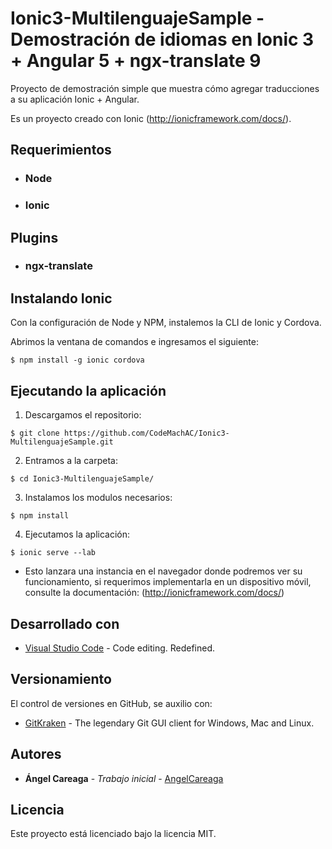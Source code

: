 # Ionic3-MultilenguajeSample - Demostración de idiomas en Ionic 3 + Angular 5 + ngx-translate 9


Proyecto de demostración simple que muestra cómo agregar traducciones a su aplicación Ionic + Angular.

Es un proyecto creado con Ionic (http://ionicframework.com/docs/).

## Requerimientos

- ### Node
- ### Ionic

## Plugins

- ### ngx-translate

## Instalando Ionic

Con la configuración de Node y NPM, instalemos la CLI de Ionic y Cordova.

Abrimos la ventana de comandos e ingresamos el siguiente:

```
$ npm install -g ionic cordova
```

## Ejecutando la aplicación

1. Descargamos el repositorio:

```
$ git clone https://github.com/CodeMachAC/Ionic3-MultilenguajeSample.git
```

2. Entramos a la carpeta:
```
$ cd Ionic3-MultilenguajeSample/
```

3. Instalamos los modulos necesarios:

```
$ npm install
```

4. Ejecutamos la aplicación:

```
$ ionic serve --lab
```

* Esto lanzara una instancia en el navegador donde podremos ver su funcionamiento, si requerimos implementarla en un dispositivo móvil, consulte la documentación: (http://ionicframework.com/docs/)


## Desarrollado con

* [Visual Studio Code](https://code.visualstudio.com/) - Code editing. Redefined.

## Versionamiento

El control de versiones en GitHub, se auxilio con:

* [GitKraken](https://www.gitkraken.com/) - The legendary Git GUI client for Windows, Mac and Linux.

## Autores

* **Ángel Careaga** - *Trabajo inicial* - [AngelCareaga](https://github.com/AngelCareaga)

## Licencia

Este proyecto está licenciado bajo la licencia MIT.